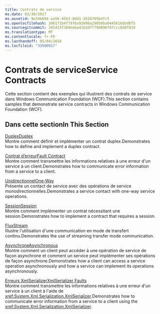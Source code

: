 ```yaml
---
title: Contrats de service
ms.date: 03/30/2017
ms.assetid: 9e34b694-aa56-45b3-8dd1-2616705b4fc5
ms.openlocfilehash: 3d6172b4f7976a93898a29058ba0445616dbd8f5
ms.sourcegitcommit: 3d5d33f384eeba41b2dff79d096f47ccc8d8f03d
ms.translationtype: MT
ms.contentlocale: fr-FR
ms.lasthandoff: 05/04/2018
ms.locfileid: "33500917"
---
```

# <a name="service-contracts"></a><span data-ttu-id="5dc69-102">Contrats de service</span><span class="sxs-lookup"><span data-stu-id="5dc69-102">Service Contracts</span></span>
<span data-ttu-id="5dc69-103">Cette section contient des exemples qui illustrent des contrats de service dans Windows Communication Foundation (WCF).</span><span class="sxs-lookup"><span data-stu-id="5dc69-103">This section contains samples that demonstrate service contracts in Windows Communication Foundation (WCF).</span></span>  
  
## <a name="in-this-section"></a><span data-ttu-id="5dc69-104">Dans cette section</span><span class="sxs-lookup"><span data-stu-id="5dc69-104">In This Section</span></span>  
 [<span data-ttu-id="5dc69-105">Duplex</span><span class="sxs-lookup"><span data-stu-id="5dc69-105">Duplex</span></span>](../../../../docs/framework/wcf/samples/duplex.md)  
 <span data-ttu-id="5dc69-106">Montre comment définir et implémenter un contrat duplex.</span><span class="sxs-lookup"><span data-stu-id="5dc69-106">Demonstrates how to define and implement a duplex contract.</span></span>  
  
 [<span data-ttu-id="5dc69-107">Contrat d’erreur</span><span class="sxs-lookup"><span data-stu-id="5dc69-107">Fault Contract</span></span>](../../../../docs/framework/wcf/samples/fault-contract.md)  
 <span data-ttu-id="5dc69-108">Montre comment transmettre les informations relatives à une erreur d'un service à un client.</span><span class="sxs-lookup"><span data-stu-id="5dc69-108">Demonstrates how to communicate error information from a service to a client.</span></span>  
  
 [<span data-ttu-id="5dc69-109">Unidirectionnel</span><span class="sxs-lookup"><span data-stu-id="5dc69-109">One-Way</span></span>](../../../../docs/framework/wcf/samples/one-way.md)  
 <span data-ttu-id="5dc69-110">Présente un contact de service avec des opérations de service monodirectionnelles.</span><span class="sxs-lookup"><span data-stu-id="5dc69-110">Demonstrates a service contact with one-way service operations.</span></span>  
  
 [<span data-ttu-id="5dc69-111">Session</span><span class="sxs-lookup"><span data-stu-id="5dc69-111">Session</span></span>](../../../../docs/framework/wcf/samples/session.md)  
 <span data-ttu-id="5dc69-112">Montre comment implémenter un contrat nécessitant une session.</span><span class="sxs-lookup"><span data-stu-id="5dc69-112">Demonstrates how to implement a contract that requires a session.</span></span>  
  
 [<span data-ttu-id="5dc69-113">Flux</span><span class="sxs-lookup"><span data-stu-id="5dc69-113">Stream</span></span>](../../../../docs/framework/wcf/samples/stream.md)  
 <span data-ttu-id="5dc69-114">Illustre l'utilisation d'une communication en mode de transfert continu.</span><span class="sxs-lookup"><span data-stu-id="5dc69-114">Demonstrates the use of streaming transfer mode communication.</span></span>  
  
 [<span data-ttu-id="5dc69-115">Asynchrone</span><span class="sxs-lookup"><span data-stu-id="5dc69-115">Asynchronous</span></span>](http://msdn.microsoft.com/library/833db946-f511-4f64-a26f-2759a11217c7)  
 <span data-ttu-id="5dc69-116">Montre comment un client peut accéder à une opération de service de façon asynchrone et comment un service peut implémenter ses opérations de façon asynchrone.</span><span class="sxs-lookup"><span data-stu-id="5dc69-116">Demonstrates how a client can access a service operation asynchronously and how a service can implement its operations asynchronously.</span></span>  
  
 [<span data-ttu-id="5dc69-117">Erreurs XmlSerializer</span><span class="sxs-lookup"><span data-stu-id="5dc69-117">XmlSerializer Faults</span></span>](../../../../docs/framework/wcf/samples/xmlserializer-faults.md)  
 <span data-ttu-id="5dc69-118">Montre comment transmettre les informations relatives à une erreur d'un service à un client à l'aide de <xref:System.Xml.Serialization.XmlSerializer>.</span><span class="sxs-lookup"><span data-stu-id="5dc69-118">Demonstrates how to communicate error information from a service to a client using the <xref:System.Xml.Serialization.XmlSerializer>.</span></span>
